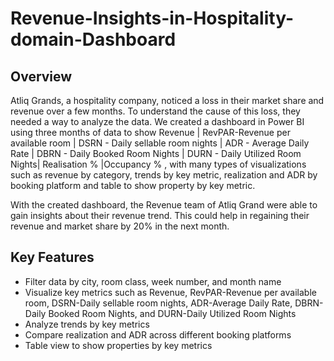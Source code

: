 # Revenue-Insights-in-Hospitality-domain-Dashboard
## Overview
Atliq Grands, a hospitality company, noticed a loss in their market share and revenue over a few months. To understand the cause of this loss, they needed a way to analyze the data. We created a dashboard in Power BI using three months of data to show Revenue | RevPAR-Revenue per available room | DSRN - Daily sellable room nights | ADR - Average Daily Rate | DBRN - Daily Booked Room Nights | DURN - Daily Utilized Room Nights| Realisation % |Occupancy % ,  with many types of visualizations such as revenue by category, trends by key metric, realization and ADR by booking platform and table to show property by key metric.

With the created dashboard, the Revenue team of Atliq Grand were able to gain insights about their revenue trend. This could help in regaining their revenue and market share by 20% in the next month.

## Key Features

- Filter data by city, room class, week number, and month name
- Visualize key metrics such as Revenue, RevPAR-Revenue per available room, DSRN-Daily sellable room nights, ADR-Average Daily Rate, DBRN-Daily Booked Room Nights, and DURN-Daily Utilized Room Nights
- Analyze trends by key metrics
- Compare realization and ADR across different booking platforms
- Table view to show properties by key metrics

